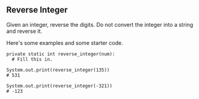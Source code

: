 ## Reverse Integer

Given an integer, reverse the digits. Do not convert the integer into a string and reverse it.

Here's some examples and some starter code.

```{java}
private static int reverse_integer(num):
  # Fill this in.
  
System.out.print(reverse_integer(135))
# 531

System.out.print(reverse_integer(-321))
# -123
```
